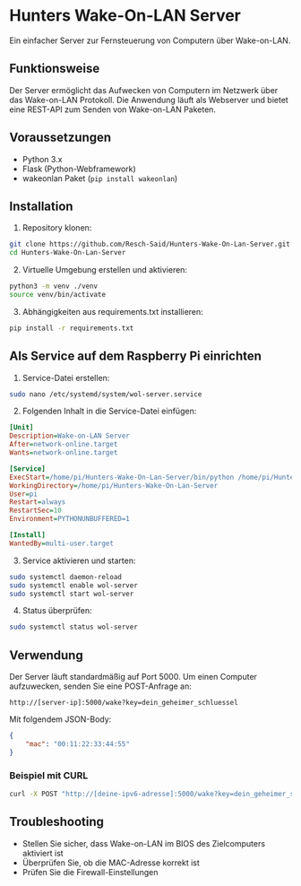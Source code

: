 # Hunters Wake-On-LAN Server

Ein einfacher Server zur Fernsteuerung von Computern über Wake-on-LAN.

## Funktionsweise

Der Server ermöglicht das Aufwecken von Computern im Netzwerk über das Wake-on-LAN Protokoll. Die Anwendung läuft als Webserver und bietet eine REST-API zum Senden von Wake-on-LAN Paketen.

## Voraussetzungen

- Python 3.x
- Flask (Python-Webframework)
- wakeonlan Paket (`pip install wakeonlan`)

## Installation

1. Repository klonen:
```bash
git clone https://github.com/Resch-Said/Hunters-Wake-On-Lan-Server.git
cd Hunters-Wake-On-Lan-Server
```

2. Virtuelle Umgebung erstellen und aktivieren:
```bash
python3 -m venv ./venv
source venv/bin/activate
```

3. Abhängigkeiten aus requirements.txt installieren:
```bash
pip install -r requirements.txt
```

## Als Service auf dem Raspberry Pi einrichten

1. Service-Datei erstellen:
```bash
sudo nano /etc/systemd/system/wol-server.service
```

2. Folgenden Inhalt in die Service-Datei einfügen:
```ini
[Unit]
Description=Wake-on-LAN Server
After=network-online.target
Wants=network-online.target

[Service]
ExecStart=/home/pi/Hunters-Wake-On-Lan-Server/bin/python /home/pi/Hunters-Wake-On-Lan-Server/server.py
WorkingDirectory=/home/pi/Hunters-Wake-On-Lan-Server
User=pi
Restart=always
RestartSec=10
Environment=PYTHONUNBUFFERED=1

[Install]
WantedBy=multi-user.target
```

3. Service aktivieren und starten:
```bash
sudo systemctl daemon-reload
sudo systemctl enable wol-server
sudo systemctl start wol-server
```

4. Status überprüfen:
```bash
sudo systemctl status wol-server
```

## Verwendung

Der Server läuft standardmäßig auf Port 5000. Um einen Computer aufzuwecken, senden Sie eine POST-Anfrage an:

```
http://[server-ip]:5000/wake?key=dein_geheimer_schluessel
```

Mit folgendem JSON-Body:
```json
{
    "mac": "00:11:22:33:44:55"
}
```

### Beispiel mit CURL

```bash
curl -X POST "http://[deine-ipv6-adresse]:5000/wake?key=dein_geheimer_schluessel"
```

## Troubleshooting

- Stellen Sie sicher, dass Wake-on-LAN im BIOS des Zielcomputers aktiviert ist
- Überprüfen Sie, ob die MAC-Adresse korrekt ist
- Prüfen Sie die Firewall-Einstellungen
